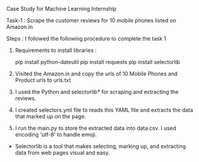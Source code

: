Case Study for Machine Learning Internship

Task-1 : Scrape the customer reviews for 10 mobile phones listed on Amazon.in

Steps : 
I followed the following procedure to complete the task 1 

1. Requirements to install libraries : 
       
    pip install python-dateutil
    pip install requests
    pip install selectorlib

2. Visited the Amazon.in and copy the urls of 10 Mobile Phones and Product urls to urls.txt

3. I used the Python and selectorlib* for scraping and extracting the reviews.
4. I created selectors.yml file to reads this YAML file and extracts the data that marked up on the page.
5. I run the main.py to store the extracted data into data.csv. I used encoding 'utf-8'  to handle emoji.

* Selectorlib is a tool that makes selecting, marking up, and extracting data from web pages visual and easy.


